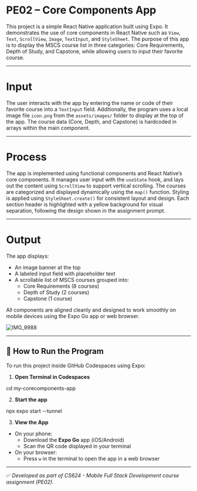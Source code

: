 # PE02 – Core Components App

This project is a simple React Native application built using Expo. It demonstrates the use of core components in React Native such as `View`, `Text`, `ScrollView`, `Image`, `TextInput`, and `StyleSheet`. The purpose of this app is to display the MSCS course list in three categories: Core Requirements, Depth of Study, and Capstone, while allowing users to input their favorite course.

---

# Input

The user interacts with the app by entering the name or code of their favorite course into a `TextInput` field. Additionally, the program uses a local image file `icon.png` from the `assets/images/` folder to display at the top of the app. The course data (Core, Depth, and Capstone) is hardcoded in arrays within the main component.

---

# Process

The app is implemented using functional components and React Native’s core components. It manages user input with the `useState` hook, and lays out the content using `ScrollView` to support vertical scrolling. The courses are categorized and displayed dynamically using the `map()` function. Styling is applied using `StyleSheet.create()` for consistent layout and design. Each section header is highlighted with a yellow background for visual separation, following the design shown in the assignment prompt.

---

# Output

The app displays:
- An image banner at the top
- A labeled input field with placeholder text
- A scrollable list of MSCS courses grouped into:
  - Core Requirements (8 courses)
  - Depth of Study (2 courses)
  - Capstone (1 course)

All components are aligned cleanly and designed to work smoothly on mobile devices using the Expo Go app or web browser.

![IMG_9988](https://github.com/user-attachments/assets/e8109447-dff0-4246-ab8c-f07f1936522c)


---

## 🚀 How to Run the Program

To run this project inside GitHub Codespaces using Expo:

1. **Open Terminal in Codespaces**

cd my-corecomponents-app

2. **Start the app**

npx expo start --tunnel


3. **View the App**
- On your phone:
  - Download the **Expo Go** app (iOS/Android)
  - Scan the QR code displayed in your terminal
- On your browser:
  - Press `w` in the terminal to open the app in a web browser

---

✅ *Developed as part of CS624 - Mobile Full Stack Development course assignment (PE02).*
